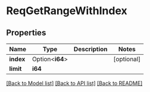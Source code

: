 # ReqGetRangeWithIndex

## Properties

Name | Type | Description | Notes
------------ | ------------- | ------------- | -------------
**index** | Option<**i64**> |  | [optional]
**limit** | **i64** |  | 

[[Back to Model list]](../README.md#documentation-for-models) [[Back to API list]](../README.md#documentation-for-api-endpoints) [[Back to README]](../README.md)


